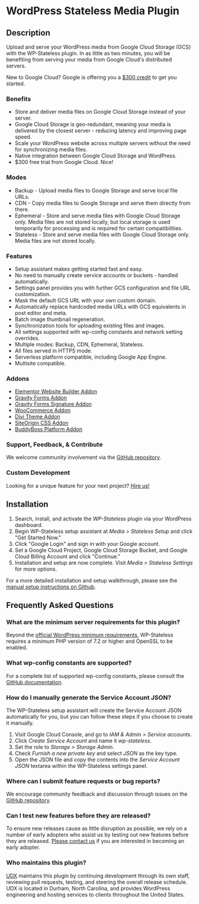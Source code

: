 # WordPress Stateless Media Plugin

## Description

Upload and serve your WordPress media from Google Cloud Storage (GCS) with the WP-Stateless plugin. In as little as two minutes, you will be benefiting from serving your media from Google Cloud's distributed servers.

New to Google Cloud? Google is offering you a [$300 credit](https://console.cloud.google.com/freetrial?referralId=e1c28cf728ff49b38d4eb5add3f5bfc8) to get you started.

### Benefits
* Store and deliver media files on Google Cloud Storage instead of your server.
* Google Cloud Storage is geo-redundant, meaning your media is delivered by the closest server - reducing latency and improving page speed.
* Scale your WordPress website across multiple servers without the need for synchronizing media files.
* Native integration between Google Cloud Storage and WordPress.
* $300 free trial from Google Cloud. Nice!

### Modes
* Backup - Upload media files to Google Storage and serve local file URLs.
* CDN - Copy media files to Google Storage and serve them directly from there.
* Ephemeral - Store and serve media files with Google Cloud Storage only. Media files are not stored locally, but local storage is used temporarily for processing and is required for certain compatibilities.
* Stateless - Store and serve media files with Google Cloud Storage only. Media files are not stored locally.

### Features
* Setup assistant makes getting started fast and easy.
* No need to manually create service accounts or buckets - handled automatically.
* Settings panel provides you with further GCS configuration and file URL customization.
* Mask the default GCS URL with your own custom domain.
* Automatically replace hardcoded media URLs with GCS equivalents in post editor and meta.
* Batch image thumbnail regeneration.
* Synchronization tools for uploading existing files and images.
* All settings supported with wp-config constants and network setting overrides.
* Multiple modes: Backup, CDN, Ephemeral, Stateless.
* All files served in HTTPS mode.
* Serverless platform compatible, including Google App Engine.
* Multisite compatible.

### Addons
* [Elementor Website Builder Addon](https://wordpress.org/plugins/wp-stateless-elementor-website-builder-addon/)
* [Gravity Forms Addon](https://wordpress.org/plugins/wp-stateless-gravity-forms-addon/)
* [Gravity Forms Signature Addon](https://wordpress.org/plugins/wp-stateless-gravity-forms-signature-addon/)
* [WooCommerce Addon](https://wordpress.org/plugins/wp-stateless-woocommerce-addon/)
* [Divi Theme Addon](https://wordpress.org/plugins/wp-stateless-divi-theme-addon/)
* [SiteOrigin CSS Addon](https://wordpress.org/plugins/wp-stateless-siteorigin-css-addon/)
* [BuddyBoss Platform Addon](https://wordpress.org/plugins/wp-stateless-buddyboss-platform-addon/)

### Support, Feedback, & Contribute
We welcome community involvement via the [GitHub repository](https://github.com/udx/wp-stateless).

### Custom Development
Looking for a unique feature for your next project? [Hire us!](https://udx.io/)

## Installation

1. Search, install, and activate the *WP-Stateless* plugin via your WordPress dashboard.
2. Begin WP-Stateless setup assistant at *Media > Stateless Setup* and click "Get Started Now."
3. Click "Google Login" and sign in with your Google account.
4. Set a Google Cloud Project, Google Cloud Storage Bucket, and Google Cloud Billing Account and click "Continue."
5. Installation and setup are now complete. Visit *Media > Stateless Settings* for more options.

For a more detailed installation and setup walkthrough, please see the [manual setup instructions on Github](https://stateless.udx.io/docs/manual-setup/).

## Frequently Asked Questions

### What are the minimum server requirements for this plugin?

Beyond the [official WordPress minimum requirements](https://codex.wordpress.org/Template:Server_requirements), WP-Stateless requires a minimum PHP version of 7.2 or higher and OpenSSL to be enabled.

### What wp-config constants are supported?

For a complete list of supported wp-config constants, please consult the [GitHub documentation](https://stateless.udx.io/docs/constants/).

### How do I manually generate the Service Account JSON?

The WP-Stateless setup assistant will create the Service Account JSON automatically for you, but you can follow these steps if you choose to create it manually.

1. Visit Google Cloud Console, and go to *IAM & Admin > Service accounts*.
2. Click *Create Service Account* and name it *wp-stateless*.
3. Set the role to *Storage > Storage Admin*.
4. Check *Furnish a new private key* and select *JSON* as the key type.
5. Open the JSON file and copy the contents into the *Service Account JSON* textarea within the WP-Stateless settings panel.

### Where can I submit feature requests or bug reports?

We encourage community feedback and discussion through issues on the [GitHub repository](https://github.com/udx/wp-stateless/issues).

### Can I test new features before they are released?

To ensure new releases cause as little disruption as possible, we rely on a number of early adopters who assist us by testing out new features before they are released. [Please contact us](https://udx.io/) if you are interested in becoming an early adopter.

### Who maintains this plugin?

[UDX](https://udx.io/) maintains this plugin by continuing development through its own staff, reviewing pull requests, testing, and steering the overall release schedule. UDX is located in Durham, North Carolina, and provides WordPress engineering and hosting services to clients throughout the United States.
